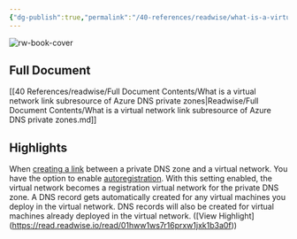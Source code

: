 ```yaml
---
{"dg-publish":true,"permalink":"/40-references/readwise/what-is-a-virtual-network-link-subresource-of-azure-dns-private-zones/","tags":["rw/articles"]}
---
```


![rw-book-cover](https://learn.microsoft.com/en-us/media/open-graph-image.png)

## Full Document
[[40 References/readwise/Full Document Contents/What is a virtual network link subresource of Azure DNS private zones\|Readwise/Full Document Contents/What is a virtual network link subresource of Azure DNS private zones.md]]

## Highlights
When [creating a link](https://learn.microsoft.com/en-us/azure/dns/private-dns-virtual-network-links/private-dns-getstarted-portal#link-the-virtual-network) between a private DNS zone and a virtual network. You have the option to enable [autoregistration](https://learn.microsoft.com/en-us/azure/dns/private-dns-virtual-network-links/private-dns-autoregistration). With this setting enabled, the virtual network becomes a registration virtual network for the private DNS zone. A DNS record gets automatically created for any virtual machines you deploy in the virtual network. DNS records will also be created for virtual machines already deployed in the virtual network. ([View Highlight] (https://read.readwise.io/read/01hww1ws7r16prxw1jxk1b3a0f))


